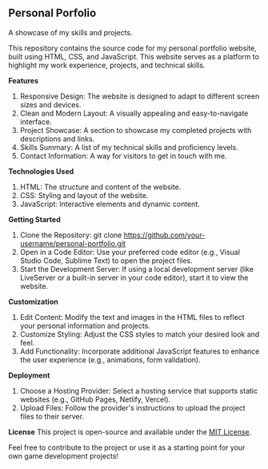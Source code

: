 ## Personal Porfolio

A showcase of my skills and projects.

This repository contains the source code for my personal portfolio website, built using HTML, CSS, and JavaScript. 
This website serves as a platform to highlight my work experience, projects, and technical skills.

**Features**
1. Responsive Design: The website is designed to adapt to different screen sizes and devices.
2. Clean and Modern Layout: A visually appealing and easy-to-navigate interface.
3. Project Showcase: A section to showcase my completed projects with descriptions and links.
4. Skills Summary: A list of my technical skills and proficiency levels.
5. Contact Information: A way for visitors to get in touch with me.

**Technologies Used**
1. HTML: The structure and content of the website.
2. CSS: Styling and layout of the website.
3. JavaScript: Interactive elements and dynamic content.   

**Getting Started**

1. Clone the Repository: git clone https://github.com/your-username/personal-portfolio.git
2. Open in a Code Editor: Use your preferred code editor (e.g., Visual Studio Code, Sublime Text) to open the project files.
3. Start the Development Server: If using a local development server (like LiveServer or a built-in server in your code editor), start it to view the website.

**Customization**

1. Edit Content: Modify the text and images in the HTML files to reflect your personal information and projects.
2. Customize Styling: Adjust the CSS styles to match your desired look and feel.
3. Add Functionality: Incorporate additional JavaScript features to enhance the user experience (e.g., animations, form validation).

**Deployment**
1. Choose a Hosting Provider: Select a hosting service that supports static websites (e.g., GitHub Pages, Netlify, Vercel).
2. Upload Files: Follow the provider's instructions to upload the project files to their server.

**License**
This project is open-source and available under the [MIT License](LICENSE).

Feel free to contribute to the project or use it as a starting point for your own game development projects!


